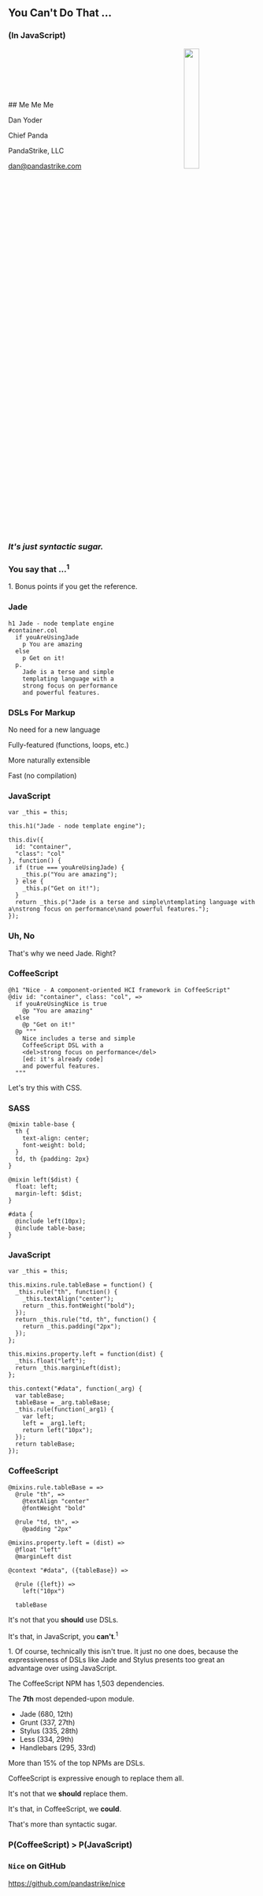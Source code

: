 ## You Can't Do That &hellip;
### (In JavaScript)



<div style="display: inline-block; width: 70%">
## Me Me Me

Dan Yoder

Chief Panda

PandaStrike, LLC

<a href="mailto:dan@pandastrike.com">dan@pandastrike.com</a>

</div>
<img src="http://pandastrike.com/img/logo.png" style="width: 25%; border: none; display: inline-block"/>



### *It's just syntactic sugar.*



### You say that &hellip;<sup>1</sup>

<footer>1. Bonus points if you get the reference.</footer>



### Jade

    h1 Jade - node template engine
    #container.col
      if youAreUsingJade
        p You are amazing
      else
        p Get on it!
      p.
        Jade is a terse and simple
        templating language with a
        strong focus on performance
        and powerful features.



### DSLs For Markup

No need for a new language

Fully-featured (functions, loops, etc.)

More naturally extensible

Fast (no compilation)



### JavaScript

    var _this = this;

    this.h1("Jade - node template engine");

    this.div({
      id: "container",
      "class": "col"
    }, function() {
      if (true === youAreUsingJade) {
        _this.p("You are amazing");
      } else {
        _this.p("Get on it!");
      }
      return _this.p("Jade is a terse and simple\ntemplating language with a\nstrong focus on performance\nand powerful features.");
    });



### Uh, No

That's why we need Jade. Right?



### CoffeeScript

    @h1 "Nice - A component-oriented HCI framework in CoffeeScript"
    @div id: "container", class: "col", =>
      if youAreUsingNice is true
        @p "You are amazing"
      else
        @p "Get on it!"
      @p """
        Nice includes a terse and simple
        CoffeeScript DSL with a
        <del>strong focus on performance</del>
        [ed: it's already code]
        and powerful features.
      """



Let's try this with CSS.



### SASS

    @mixin table-base {
      th {
        text-align: center;
        font-weight: bold;
      }
      td, th {padding: 2px}
    }

    @mixin left($dist) {
      float: left;
      margin-left: $dist;
    }

    #data {
      @include left(10px);
      @include table-base;
    }



### JavaScript

    var _this = this;

    this.mixins.rule.tableBase = function() {
      _this.rule("th", function() {
        _this.textAlign("center");
        return _this.fontWeight("bold");
      });
      return _this.rule("td, th", function() {
        return _this.padding("2px");
      });
    };

    this.mixins.property.left = function(dist) {
      _this.float("left");
      return _this.marginLeft(dist);
    };

    this.context("#data", function(_arg) {
      var tableBase;
      tableBase = _arg.tableBase;
      _this.rule(function(_arg1) {
        var left;
        left = _arg1.left;
        return left("10px");
      });
      return tableBase;
    });



### CoffeeScript

    @mixins.rule.tableBase = =>
      @rule "th", =>
        @textAlign "center"
        @fontWeight "bold"

      @rule "td, th", => 
        @padding "2px"

    @mixins.property.left = (dist) =>
      @float "left"
      @marginLeft dist

    @context "#data", ({tableBase}) =>

      @rule ({left}) =>
        left("10px")

      tableBase



It's not that you **should** use DSLs.

It's that, in JavaScript, you **can't**.<sup>1</sup>

<footer>1. Of course, technically this isn't true. It just no one does, because the expressiveness of DSLs like Jade and Stylus presents too great an advantage over using JavaScript.</footer>



The CoffeeScript NPM has 1,503 dependencies.

The **7th** most depended-upon module.



* Jade (680, 12th)
* Grunt (337, 27th)
* Stylus (335, 28th)
* Less (334, 29th)
* Handlebars (295, 33rd)



More than 15% of the top NPMs are DSLs.



CoffeeScript is expressive enough to replace them all.



It's not that we **should** replace them.

It's that, in CoffeeScript, we **could**.



That's more than syntactic sugar.



### P(CoffeeScript) > P(JavaScript)



### `Nice` on GitHub

https://github.com/pandastrike/nice